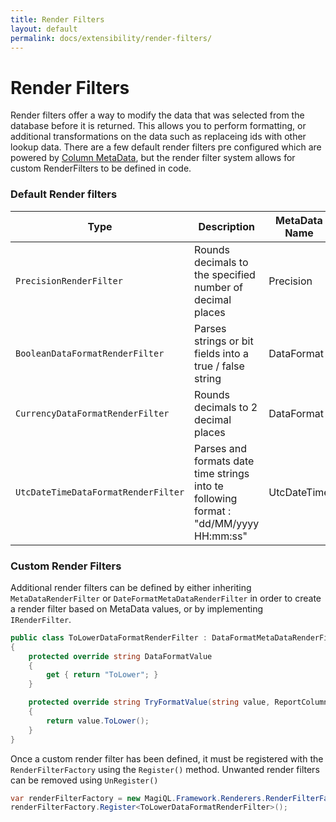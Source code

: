 ```yaml
---
title: Render Filters
layout: default
permalink: docs/extensibility/render-filters/
---
```


Render Filters
====

Render filters offer a way to modify the data that was selected from the database before it is returned. This allows you to perform formatting, or additional transformations on the data such as replaceing ids with other lookup data. There are a few default render filters pre configured which are powered by [Column MetaData](/docs/components/column-metadata/), but the render filter system allows for custom RenderFilters to be defined in code.

### Default Render filters

| Type | Description | MetaData Name | MetaData Value |  
| ---- | ----------- | ------------- | -------------- |  
|`PrecisionRenderFilter`| Rounds decimals to the specified number of decimal places | Precision | [int] number of decimal places |
|`BooleanDataFormatRenderFilter`| Parses strings or bit fields into a true / false string | DataFormat | "Boolean" (applies automatically to Boolean db columns) | 
|`CurrencyDataFormatRenderFilter`| Rounds decimals to 2 decimal places | DataFormat | "Currency" | 
|`UtcDateTimeDataFormatRenderFilter`| Parses and formats date time strings into te following format : "dd/MM/yyyy HH:mm:ss"  | UtcDateTime | n/a |


### Custom Render Filters

Additional render filters can be defined by either inheriting `MetaDataRenderFilter` or `DateFormatMetaDataRenderFilter` in order to create a render filter based on MetaData values, or by implementing `IRenderFilter`.

```c#
public class ToLowerDataFormatRenderFilter : DataFormatMetaDataRenderFilter
{
    protected override string DataFormatValue
    {
        get { return "ToLower"; }
    }

    protected override string TryFormatValue(string value, ReportColumnMapping columnMapping, SearchResultRow row)
    {
        return value.ToLower();
    }
}
```

Once a custom render filter has been defined, it must be registered with the `RenderFilterFactory` using the `Register()` method. Unwanted render filters can be removed using `UnRegister()`

```c#
var renderFilterFactory = new MagiQL.Framework.Renderers.RenderFilterFactory();
renderFilterFactory.Register<ToLowerDataFormatRenderFilter>();
```



